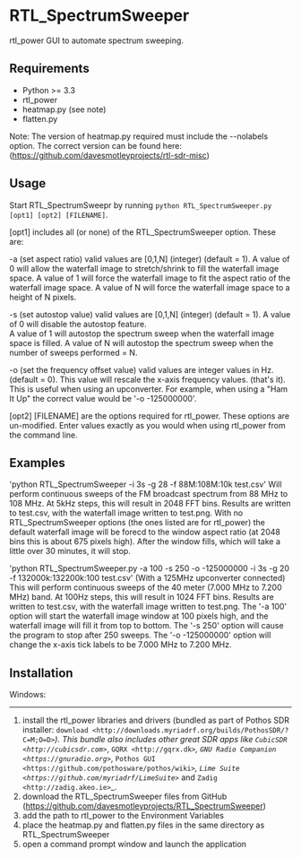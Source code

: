 # RTL_SpectrumSweeper

rtl_power GUI to automate spectrum sweeping.  

Requirements
------------

- Python >= 3.3
- rtl_power 
- heatmap.py (see note)
- flatten.py

Note: The version of heatmap.py required must include the --nolabels option. The correct version can be found here:
(https://github.com/davesmotleyprojects/rtl-sdr-misc)


Usage
-----

Start RTL_SpectrumSweepr by running ``python RTL_SpectrumSweeper.py [opt1] [opt2] [FILENAME]``.

[opt1] includes all (or none) of the RTL_SpectrumSweeper option. These are:

-a (set aspect ratio) valid values are [0,1,N] (integer) (default = 1). 
    A value of 0 will allow the waterfall image to stretch/shrink to fill the waterfall image space. 
    A value of 1 will force the waterfall image to fit the aspect ratio of the waterfall image space.
    A value of N will force the waterfall image space to a height of N pixels.
 
 -s (set autostop value) valid values are [0,1,N] (integer) (default = 1).
    A value of 0 will disable the autostop feature.  
    A value of 1 will autostop the spectrum sweep when the waterfall image space is filled. 
    A value of N will autostop the spectrum sweep when the number of sweeps performed = N. 

 -o (set the frequency offset value) valid values are integer values in Hz. (default = 0).
    This value will rescale the x-axis frequency values. (that's it). This is useful when using an upconverter. 
    For example, when using a "Ham It Up" the correct value would be '-o -125000000'.    

[opt2] [FILENAME] are the options required for rtl_power. These options are un-modified. Enter values exactly as you would when using rtl_power from the command line.  


Examples
-----

'python RTL_SpectrumSweeper -i 3s -g 28 -f 88M:108M:10k test.csv'
Will perform continuous sweeps of the FM broadcast spectrum from 88 MHz to 108 MHz. At 5kHz steps, this will result in 2048 FFT bins. Results are written to test.csv, with the waterfall image written to test.png. With no RTL_SpectrumSweeper options (the ones listed are for rtl_power) the default waterfall image will be forecd to the window aspect ratio (at 2048 bins this is about 675 pixels high). After the window fills, which will take a little over 30 minutes, it will stop.   

'python RTL_SpectrumSweeper.py -a 100 -s 250 -o -125000000 -i 3s -g 20 -f 132000k:132200k:100 test.csv' 
(With a 125MHz upconverter connected) This will perform continuous sweeps of the 40 meter (7.000 MHz to 7.200 MHz) band. At 100Hz steps, this will result in 1024 FFT bins. Results are written to test.csv, with the waterfall image written to test.png. The '-a 100' option will start the waterfall image window at 100 pixels high, and the waterfall image will fill it from top to bottom. The '-s 250' option will cause the program to stop after 250 sweeps. The '-o -125000000' option will change the x-axis tick labels to be 7.000 MHz to 7.200 MHz. 


Installation
------------

Windows:
********

1. install the rtl_power libraries and drivers
   (bundled as part of Pothos SDR installer: `download <http://downloads.myriadrf.org/builds/PothosSDR/?C=M;O=D>`_).
   This bundle also includes other great SDR apps like `CubicSDR <http://cubicsdr.com>`_, `GQRX <http://gqrx.dk>`_,
   `GNU Radio Companion <https://gnuradio.org>`_, `Pothos GUI <https://github.com/pothosware/pothos/wiki>`_,
   `Lime Suite <https://github.com/myriadrf/LimeSuite>`_ and `Zadig <http://zadig.akeo.ie>`_.
2. download the RTL_SpectrumSweeper files from GitHub
   (https://github.com/davesmotleyprojects/RTL_SpectrumSweeper)
3. add the path to rtl_power to the Environment Variables
4. place the heatmap.py and flatten.py files in the same directory as RTL_SpectrumSweeper
5. open a command prompt window and launch the application


